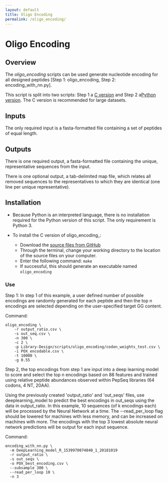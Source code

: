 ```yaml
---
layout: default
title: Oligo Encoding
permalink: /oligo_encoding/
---
```

# Oligo Encoding
## Overview

The *oligo_encoding* scripts can be used generate nucleotide encoding for all designed peptides [Step 1: oligo_encoding, Step 2: encoding_with_nn.py].

This script is split into two scripts: Step 1 a [C version](https://github.com/LadnerLab/Library-Design/tree/master/oligo_encoding) and Step 2 a[Python version](https://github.com/LadnerLab/Library-Design/blob/master/oligo_encoding/encoding_with_nn.py). The C version is recommended for large datasets.

## Inputs

The only required input is a fasta-formatted file containing a set of peptides of equal length.

## Outputs

There is one required output, a fasta-formatted file containing the unique, representative sequences from the input. 

There is one optional output, a tab-delimited map file, which relates all removed sequences to the representatives to which they are identical (one line per unique representative).

## Installation

- Because Python is an interpreted language, there is no installation required for the Python version of this script. The only requirement is Python 3. 

- To install the C version of oligo_encoding_:
    - Download the [source files from GitHub](https://github.com/LadnerLab/Library-Design/tree/master/oligo_encoding)
    - Through the terminal, change your working directory to the location of the source files on your computer.
    - Enter the following command: `make`
    - If successful, this should generate an executable named `oligo_encoding`

### Use

Step 1:
In step 1 of this example, a user defined number of possible encodings are randomly generated for each peptide and then the top n encodings are selected depending on the user-specified target GG content.

Command:
```
oligo_encoding \
    -r output_ratio.csv \
    -s out_seq.csv \
    -n 300 \
    -c 2 \
    -p Library-Design/scripts/oligo_encoding/codon_weights_test.csv \
    -i POX_encodable.csv \
    -t 10000 \
    -g 0.55
```

Step 2, the top encodings from step 1 are input into a deep learning model to score and select the top n encodings based on 88 features and trained using relative peptide abundances observed within PepSeq libraries (64 codons, 4 NT, 20AA).

Using the previously created 'output_ratio' and 'out_seqs' files, use deeplearning_model to predict the best encodings in out_seqs using the data in output_ratio. In this example, 10 sequences (of k encodings each) will be processed by the Neural Network at a time. The --read_per_loop flag should be lowered for machines with less memory, and can be increased on machines with more. The encodings with the top 3 lowest absolute neural network predictions will be output for each input sequence.

Command:
```
encoding_with_nn.py \
  -m DeepLearning_model_R_1539970074840_1_20181019
  -r output_ratio \
  -s out_seqs \
  -o POX_best_encoding.csv \
  --subsample 300 \
  --read_per_loop 10 \
  -n 3
```